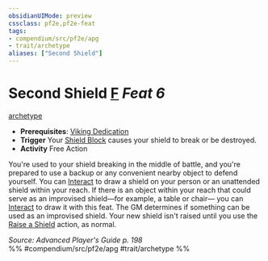 ```yaml
---
obsidianUIMode: preview
cssclass: pf2e,pf2e-feat
tags:
- compendium/src/pf2e/apg
- trait/archetype
aliases: ["Second Shield"]
---
```

# Second Shield  [F](../../rules/core-rulebook/chapter-9-playing-the-game.md#Actions "Free Action") *Feat 6*  
[archetype](../../rules/traits/archetype.md)  

- **Prerequisites**: [Viking Dedication](viking-dedication-apg.md)
- **Trigger** Your [Shield Block](shield-block.md) causes your shield to break or be destroyed.
- **Activity** Free Action

You're used to your shield breaking in the middle of battle, and you're prepared to use a backup or any convenient nearby object to defend yourself. You can [Interact](../../rules/actions/interact.md) to draw a shield on your person or an unattended shield within your reach. If there is an object within your reach that could serve as an improvised shield—for example, a table or chair— you can [Interact](../../rules/actions/interact.md) to draw it with this feat. The GM determines if something can be used as an improvised shield. Your new shield isn't raised until you use the [Raise a Shield](../../rules/actions/raise-a-shield.md) action, as normal.

*Source: Advanced Player's Guide p. 198*  
%% #compendium/src/pf2e/apg #trait/archetype %%